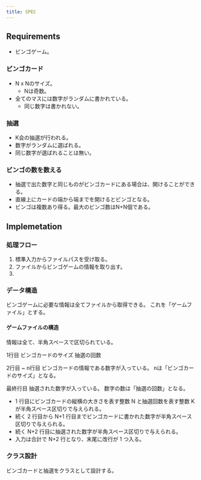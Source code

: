 ```yaml
---
title: SPEC
---
```


## Requirements

- ビンゴゲーム。

### ビンゴカード

- N x Nのサイズ。
  - Nは奇数。
- 全てのマスには数字がランダムに書かれている。
  - 同じ数字は書かれない。

### 抽選

- K会の抽選が行われる。
- 数字がランダムに選ばれる。
- 同じ数字が選ばれることは無い。

### ビンゴの数を数える

- 抽選で出た数字と同じものがビンゴカードにある場合は、開けることができる。
- 直線上にカードの端から端までを開けるとビンゴとなる。
- ビンゴは複数あり得る。最大のビンゴ数はN+N個である。

## Implemetation

### 処理フロー

1. 標準入力からファイルパスを受け取る。
2. ファイルからビンゴゲームの情報を取り出す。
3. 

### データ構造

ビンゴゲームに必要な情報は全てファイルから取得できる。
これを「ゲームファイル」とする。

#### ゲームファイルの構造

情報は全て、半角スペースで区切られている。

1行目
ビンゴカードのサイズ 抽選の回数

2行目 ~ n行目
ビンゴカードの情報である数字が入っている。
nは「ビンゴカードのサイズ」となる。

最終行目
抽選された数字が入っている。
数字の数は「抽選の回数」となる。

- 1 行目にビンゴカードの縦横の大きさを表す整数 N と抽選回数を表す整数 K が半角スペース区切りで与えられる。
- 続く 2 行目から N+1 行目までビンゴカードに書かれた数字が半角スペース区切りで与えられる。
- 続く N+2 行目に抽選された数字が半角スペース区切りで与えられる。
- 入力は合計で N+2 行となり、末尾に改行が 1 つ入る。

### クラス設計

ビンゴカードと抽選をクラスとして設計する。
